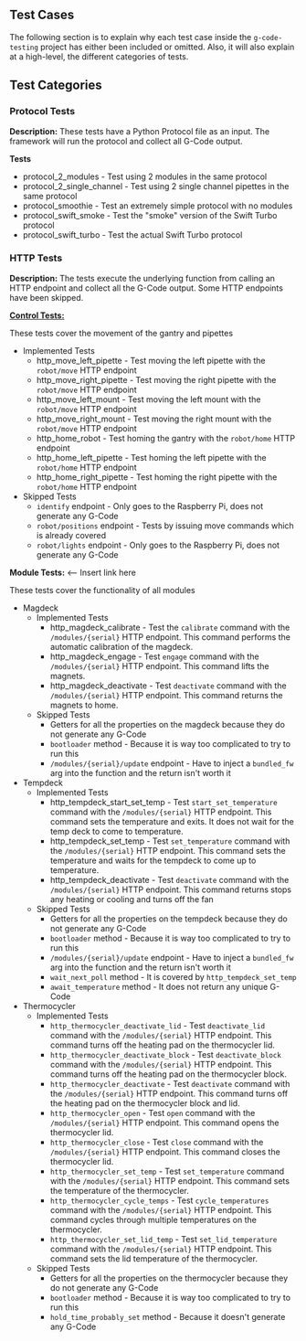 ## Test Cases

The following section is to explain why each test case inside the `g-code-testing` project has either been included or
omitted. Also, it will also explain at a high-level, the different categories of tests.

## Test Categories

### Protocol Tests

**Description:** These tests have a Python Protocol file as an input. The framework will run the protocol and
collect all G-Code output.

**Tests**

- protocol_2_modules - Test using 2 modules in the same protocol
- protocol_2_single_channel - Test using 2 single channel pipettes in the same protocol
- protocol_smoothie - Test an extremely simple protocol with no modules
- protocol_swift_smoke - Test the "smoke" version of the Swift Turbo protocol
- protocol_swift_turbo - Test the actual Swift Turbo protocol

### HTTP Tests

**Description:** The tests execute the underlying function from calling an HTTP endpoint and collect all the G-Code
output. Some HTTP endpoints have been skipped.

**[Control Tests:](https://github.com/Opentrons/opentrons/blob/edge/robot-server/robot_server/service/legacy/routers/control.py)**

These tests cover the movement of the gantry and pipettes

- Implemented Tests
  - http_move_left_pipette - Test moving the left pipette with the `robot/move` HTTP endpoint
  - http_move_right_pipette - Test moving the right pipette with the `robot/move` HTTP endpoint
  - http_move_left_mount - Test moving the left mount with the `robot/move` HTTP endpoint
  - http_move_right_mount - Test moving the right mount with the `robot/move` HTTP endpoint
  - http_home_robot - Test homing the gantry with the `robot/home` HTTP endpoint
  - http_home_left_pipette - Test homing the left pipette with the `robot/home` HTTP endpoint
  - http_home_right_pipette - Test homing the right pipette with the `robot/home` HTTP endpoint
- Skipped Tests
  - `identify` endpoint - Only goes to the Raspberry Pi, does not generate any G-Code
  - `robot/positions` endpoint - Tests by issuing move commands which is already covered
  - `robot/lights` endpoint - Only goes to the Raspberry Pi, does not generate any G-Code

**Module Tests:** <-- Insert link here

These tests cover the functionality of all modules

- Magdeck
  - Implemented Tests
    - http_magdeck_calibrate - Test the `calibrate` command with the `/modules/{serial}` HTTP endpoint. This command
      performs the automatic calibration of the magdeck.
    - http_magdeck_engage - Test `engage` command with the `/modules/{serial}` HTTP endpoint. This command lifts the
      magnets.
    - http_magdeck_deactivate - Test `deactivate` command with the `/modules/{serial}` HTTP endpoint. This command
      returns the magnets to home.
  - Skipped Tests
    - Getters for all the properties on the magdeck because they do not generate any G-Code
    - `bootloader` method - Because it is way too complicated to try to run this
    - `/modules/{serial}/update` endpoint - Have to inject a `bundled_fw` arg into the function and the return isn't
      worth it
- Tempdeck
  - Implemented Tests
    - http_tempdeck_start_set_temp - Test `start_set_temperature` command with the `/modules/{serial}` HTTP endpoint.
      This command sets the temperature and exits. It does not wait for the temp deck to come to temperature.
    - http_tempdeck_set_temp - Test `set_temperature` command with the `/modules/{serial}` HTTP endpoint. This command
      sets the temperature and waits for the tempdeck to come up to temperature.
    - http_tempdeck_deactivate - Test `deactivate` command with the `/modules/{serial}` HTTP endpoint. This command
      returns stops any heating or cooling and turns off the fan
  - Skipped Tests
    - Getters for all the properties on the tempdeck because they do not generate any G-Code
    - `bootloader` method - Because it is way too complicated to try to run this
    - `/modules/{serial}/update` endpoint - Have to inject a `bundled_fw` arg into the function and the return isn't
      worth it
    - `wait_next_poll` method - It is covered by `http_tempdeck_set_temp`
    - `await_temperature` method - It does not return any unique G-Code
- Thermocycler
  - Implemented Tests
    - `http_thermocycler_deactivate_lid` - Test `deactivate_lid` command with the `/modules/{serial}` HTTP endpoint.
      This command turns off the heating pad on the thermocycler lid.
    - `http_thermocycler_deactivate_block` - Test `deactivate_block` command with the `/modules/{serial}` HTTP endpoint.
      This command turns off the heating pad on the thermocycler block.
    - `http_thermocycler_deactivate` - Test `deactivate` command with the `/modules/{serial}` HTTP endpoint.
      This command turns off the heating pad on the thermocycler block and lid.
    - `http_thermocycler_open` - Test `open` command with the `/modules/{serial}` HTTP endpoint. This command opens
      the thermocycler lid.
    - `http_thermocycler_close` - Test `close` command with the `/modules/{serial}` HTTP endpoint. This command closes
      the thermocycler lid.
    - `http_thermocycler_set_temp` - Test `set_temperature` command with the `/modules/{serial}` HTTP endpoint.
      This command sets the temperature of the thermocycler.
    - `http_thermocycler_cycle_temps` - Test `cycle_temperatures` command with the `/modules/{serial}` HTTP endpoint.
      This command cycles through multiple temperatures on the thermocycler.
    - `http_thermocycler_set_lid_temp` - Test `set_lid_temperature` command with the `/modules/{serial}` HTTP endpoint.
      This command sets the lid temperature of the thermocycler.
  - Skipped Tests
    - Getters for all the properties on the thermocycler because they do not generate any G-Code
    - `bootloader` method - Because it is way too complicated to try to run this
    - `hold_time_probably_set` method - Because it doesn't generate any G-Code
